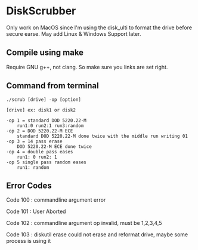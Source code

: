 # DiskScrubber

Only work on MacOS since I'm using the disk_ulti to format the drive before secure earse.
May add Linux & Windows Support later.


## Compile using make
   
Require GNU g++, not clang. So make sure you links are set right.

## Command from terminal
    ./scrub [drive] -op [option]

    [drive] ex: disk1 or disk2

    -op 1 = standard DOD 5220.22-M
        run1:0 run2:1 run3:random
    -op 2 = DOD 5220.22-M ECE
        standard DOD 5220.22-M done twice with the middle run writing 01
    -op 3 = 14 pass erase
        DOD 5220.22-M ECE done twice
    -op 4 = double pass eases
        run1: 0 run2: 1
    -op 5 single pass random eases
        run1: random

## Error Codes
Code 100 : commandline argument error

Code 101 : User Aborted

Code 102 : commandline argument op invalid, must be 1,2,3,4,5

Code 103 : diskutil erase could not erase and reformat drive, maybe some process is using it
